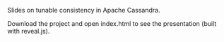 Slides on tunable consistency in Apache Cassandra.

Download the project and open index.html to see the presentation (built with reveal.js).
